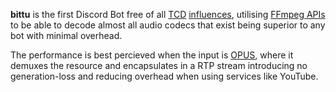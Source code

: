 **bittu** is the first Discord Bot free of all [TCD](https://github.com/TheCodingDen) [influences](https://github.com/sedmelluq/lavaplayer),
utilising [FFmpeg APIs](http://ffmpeg.org/doxygen/trunk/) to be able to decode almost all audio codecs that exist being superior to any bot
with minimal overhead.

The performance is best percieved when the input is [OPUS](https://opus-codec.org/), where it demuxes the resource and encapsulates in a RTP stream
introducing no generation-loss and reducing overhead when using services like YouTube.
